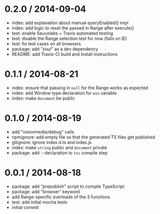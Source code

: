 
0.2.0 / 2014-09-04
==================

 * index: add explanation about manual queryEnabled() impl
 * index: add logic to reset the passed in Range after execute()
 * test: enable Saucelabs + Travis automated testing
 * test: disable the Range selection test for now (fails on IE)
 * test: fix test cases on all browsers
 * package: add "zuul" as a dev dependency
 * README: add Travis-CI build and Install instructions

0.1.1 / 2014-08-21
==================

 * index: ensure that passing in `null` for the Range works as expected
 * index: add Window type declaration for `win` variable
 * index: make `document` be public

0.1.0 / 2014-08-19
==================

 * add "visionmedia/debug" calls
 * npmignore: add empty file so that the generated TS files get published
 * gitignore: ignore index.d.ts and index.js
 * index: make `string` public and `document` private
 * package: add --declaration to `tsc` compile step

0.0.1 / 2014-08-18
==================

 * package: add "prepublish" script to compile TypeScript
 * package: add "browser" keyword
 * add Range-specific overloads of the 3 functions
 * test: add initial mocha tests
 * initial commit

